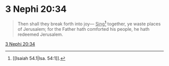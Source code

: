# 3 Nephi 20:34

> Then shall they break forth into joy— <u>Sing</u>[^a] together, ye waste places of Jerusalem; for the Father hath comforted his people, he hath redeemed Jerusalem.

[3 Nephi 20:34](https://www.churchofjesuschrist.org/study/scriptures/bofm/3-ne/20?lang=eng&id=p34#p34)


[^a]: [[Isaiah 54.1|Isa. 54:1]].  
